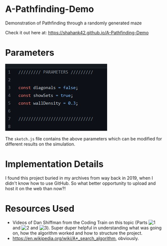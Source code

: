 # A-Pathfinding-Demo

Demonstration of Pathfinding through a randomly generated maze

Check it out here at: https://shahank42.github.io/A-Pathfinding-Demo

# Parameters

![Params](https://github.com/shahank42/A-Pathfinding-Demo/blob/main/params.jpg?raw=true)

The `sketch.js` file contains the above parameters which can be modified for different results on the simulation. 

# Implementation Details

I found this project buried in my archives from way back in 2019, when I didn't know how to use GitHub. So what better opportunity to upload and host it on the web than now?!

# Resources Used

* Videos of Dan Shiffman from the Coding Train on this topic (Parts ![1](https://www.youtube.com/watch?v=aKYlikFAV4k) and ![2](https://www.youtube.com/watch?v=EaZxUCWAjb0) and ![3](https://www.youtube.com/watch?v=jwRT4PCT6RU)). Super duper helpful in understanding what was going on, how the algorithm worked and how to structure the project.
* https://en.wikipedia.org/wiki/A*_search_algorithm, obviously.

